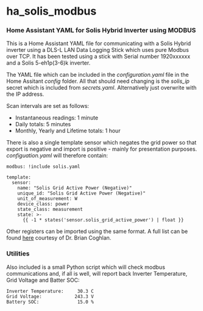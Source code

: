 # ha_solis_modbus
<H3>Home Assistant YAML for Solis Hybrid Inverter using MODBUS</H3>

This is a Home Assistant YAML file for communicating with a Solis Hybrid inverter using a DLS-L LAN Data Logging Stick which uses pure Modbus over TCP. It has been tested using a stick with Serial number 1920xxxxxx and a Solis 5-eh1p(3-6)k inverter.

The YAML file which can be included in the <i>configuration.yaml</i> file in the Home Assitant <i>config</i> folder. All that should need changing is the <i>solis_ip</i> secret which is included from <i>secrets.yaml</i>. Alternatively just overwrite with the IP address.

Scan intervals are set as follows:

 - Instantaneous readings: 1 minute
 - Daily totals: 5 minutes
 - Monthly, Yearly and Lifetime totals: 1 hour


There is also a single template sensor which negates the grid power so that export is negative and import is positive - mainly for presentation purposes. <i>configuation.yaml</i> will therefore contain:

    modbus: !include solis.yaml
    
    template:
      sensor:
        name: "Solis Grid Active Power (Negative)"
        unique_id: "Solis Grid Active Power (Negative)"
        unit_of_measurement: W
        device_class: power
        state_class: measurement
        state: >-
          {{ -1 * states('sensor.solis_grid_active_power') | float }}

Other registers can be imported using the same format. A full list can be found [here](https://www.scss.tcd.ie/Brian.Coghlan/Elios4you/RS485_MODBUS-Hybrid-BACoghlan-201811228-1854.pdf) courtesy of Dr. Brian Coghlan.

<h3>Utilities</h3>
Also included is a small Python script which will check modbus communications and, if all is well, will report back Inverter Temperature, Grid Voltage and Batter SOC:

    Inverter Temperature:     30.3 C
    Grid Voltage:            243.3 V
    Battery SOC:              15.0 %  
